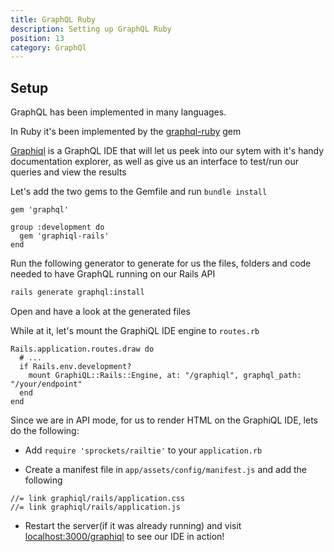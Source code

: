 ```yaml
---
title: GraphQL Ruby
description: Setting up GraphQL Ruby
position: 13
category: GraphQl
---
```


## Setup

GraphQL has been implemented in many languages.

In Ruby it's been implemented by the [graphql-ruby](https://graphql-ruby.org/) gem

[Graphiql](https://github.com/rmosolgo/graphiql-rails) is a GraphQL IDE that will let us peek into our sytem with it's handy documentation explorer, as well as give us an interface to test/run our queries and view the results

Let's add the two gems to the Gemfile and run `bundle install`

```ruby[Gemfile]
gem 'graphql'

group :development do
  gem 'graphiql-rails'
end
```

Run the following generator to generate for us the files, folders and code needed to have GraphQL running on our Rails API

```bash
rails generate graphql:install
```

Open and have a look at the generated files

While at it, let's mount the GraphiQL IDE engine to `routes.rb`

```ruby[config/routes.rb]
Rails.application.routes.draw do
  # ...
  if Rails.env.development?
    mount GraphiQL::Rails::Engine, at: "/graphiql", graphql_path: "/your/endpoint"
  end
end
```

Since we are in API mode, for us to render HTML on the GraphiQL IDE, lets do the following:

- Add `require 'sprockets/railtie'` to your `application.rb`

- Create a manifest file in `app/assets/config/manifest.js` and add the following

```js[app/assets/config/manifest.js]
//= link graphiql/rails/application.css
//= link graphiql/rails/application.js
```

- Restart the server(if it was already running) and visit [localhost:3000/graphiql](localhost:3000/graphiql) to see our IDE in action!
